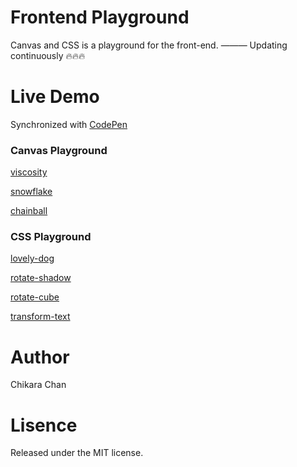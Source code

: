 # Frontend Playground

Canvas and CSS is a playground for the front-end. ——— Updating continuously 🔥🔥🔥

# Live Demo

Synchronized with [CodePen](http://codepen.io/chikara-chan/)

### Canvas Playground

[viscosity](https://chikara-chan.github.io/frontend-playground/canvas-playground/viscosity)

[snowflake](https://chikara-chan.github.io/frontend-playground/canvas-playground/snowflake)

[chainball](https://chikara-chan.github.io/frontend-playground/canvas-playground/chainball)

### CSS Playground

[lovely-dog](https://chikara-chan.github.io/frontend-playground/css-playground/lovely-dog)

[rotate-shadow](https://chikara-chan.github.io/frontend-playground/css-playground/rotate-shadow)

[rotate-cube](https://chikara-chan.github.io/frontend-playground/css-playground/rotate-cube)

[transform-text](https://chikara-chan.github.io/frontend-playground/css-playground/transform-text)

# Author

Chikara Chan

# Lisence

Released under the MIT license.
